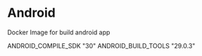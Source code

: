 # Android
Docker Image for build android app

ANDROID_COMPILE_SDK "30"
ANDROID_BUILD_TOOLS "29.0.3"
